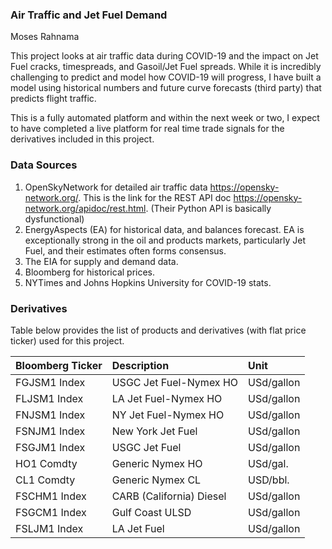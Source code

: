 ### Air Traffic and Jet Fuel Demand
Moses Rahnama

This project looks at air traffic data during COVID-19 and the impact on Jet Fuel cracks, timespreads, and Gasoil/Jet Fuel spreads.
While it is incredibly challenging to predict and model how COVID-19 will progress, I have built a model using historical numbers and future curve forecasts (third party) that predicts flight traffic.

This is a fully automated platform and within the next week or two, I expect to have completed a live platform for real time trade signals for the derivatives included in this project.

### Data Sources
1) OpenSkyNetwork for detailed air traffic data https://opensky-network.org/. This is the link for the REST API doc https://opensky-network.org/apidoc/rest.html. (Their Python API is basically dysfunctional)
2) EnergyAspects (EA) for historical data, and balances forecast. EA is exceptionally strong in the oil and products markets, particularly Jet Fuel, and their estimates often forms consensus.
3) The EIA for supply and demand data.
4) Bloomberg for historical prices.
5) NYTimes and Johns Hopkins University for COVID-19 stats.


### Derivatives
Table below provides the list of products and derivatives (with flat price ticker) used for this project.

| Bloomberg Ticker | Description | Unit |
| :---         | :---  | :--- |
| FGJSM1 Index | USGC Jet Fuel-Nymex HO | USd/gallon |
| FLJSM1 Index | LA Jet Fuel-Nymex HO | USd/gallon |
| FNJSM1 Index | NY Jet Fuel-Nymex HO | USd/gallon |
| FSNJM1 Index | New York Jet Fuel | USd/gallon |
| FSGJM1 Index | USGC Jet Fuel | USd/gallon |
| HO1 Comdty | Generic Nymex HO | USd/gal. |
| CL1 Comdty | Generic Nymex CL | USD/bbl. |
| FSCHM1 Index |CARB (California) Diesel | USd/gallon |
| FSGCM1 Index |Gulf Coast ULSD | USd/gallon |
| FSLJM1 Index | LA Jet Fuel | USd/gallon |
